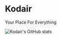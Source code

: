 # Kodair
Your Place For Everything

![Kodair's GitHub stats](https://github-readme-stats.vercel.app/api?username=Farwalker3&show_icons=true&theme=tokyonight)
